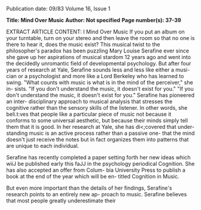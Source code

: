 Publication date: 09/83
Volume 16, Issue 1

**Title: Mind Over Music**
**Author: Not specified**
**Page number(s): 37-39**

EXTRACT ARTICLE CONTENT:
I 
Mind Over Music 
If you put an album on your turntable, 
turn on your stereo and then leave the 
room so that no one is there to hear it, 
does the music exist? This musical twist 
to the philosopher's paradox has been 
puzzling Mary Louise Serafine ever 
since she gave up her aspirations of 
musical stardom 12 years ago and went 
into the decidedly unromantic field of 
developmental psychology. But after 
four years of research at Yale, Serafine 
sounds less and less like either a musi-
cian or a psychologist and more like a 
Lord Berkeley who has learned to 
swing. "What counts with music is what 
is in the mind of the perceiver," she in-
sists. "If you don't understand the 
music, it doesn't exist for you." 
"If you don't 
understand the 
music, it doesn't 
exist for you." 
Serafine has pioneered an inter-
disciplinary approach to musical analysis 
that stresses the cognitive rather than 
the sensory skills of the listener. In other 
words, she beli.t:ves that people like a 
particular piece of music not because it 
conforms to some universal aesthetic, 
but because their minds simply tell 
them that it is good. In her research at 
Yale, she has di<;covered that under-
standing music is an active process 
rather than a passive one- that the 
mind doesn't just receive the notes but 
in fact organizes them into patterns that 
are unique to each individual. 

Serafine has recently completed a 
paper setting forth her new ideas which 
wiiJ be published early this faJJ in the 
psychology periodical Cognition. She 
has also accepted an offer from Colum-
bia University Press to publish a book 
at the end of the year which will be en-
titled Cognition in Music. 

But even more important than the 
details of her 
findings, 
Serafine's 
research points to an entirely new ap-
proach to music. Serafine believes that 
most people greatly underestimate their